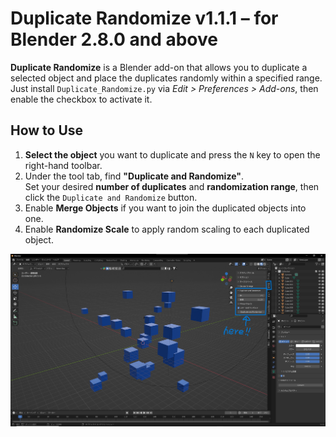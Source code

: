 # Duplicate Randomize v1.1.1 – for Blender 2.8.0 and above

**Duplicate Randomize** is a Blender add-on that allows you to duplicate a selected object and place the duplicates randomly within a specified range.  
Just install `Duplicate_Randomize.py` via *Edit > Preferences > Add-ons*, then enable the checkbox to activate it.

## How to Use

1. **Select the object** you want to duplicate and press the `N` key to open the right-hand toolbar.
2. Under the tool tab, find **"Duplicate and Randomize"**.  
   Set your desired **number of duplicates** and **randomization range**, then click the `Duplicate and Randomize` button.
3. Enable **Merge Objects** if you want to join the duplicated objects into one.
4. Enable **Randomize Scale** to apply random scaling to each duplicated object.

![Sample image](images/sample.png)
